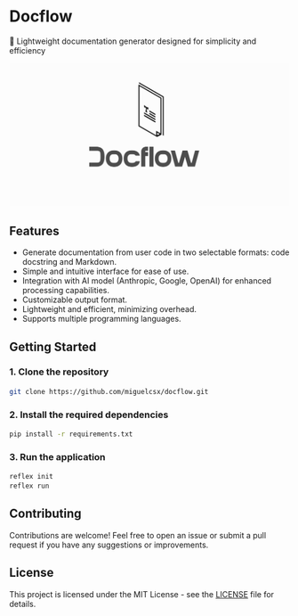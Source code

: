 # Docflow
:pencil: Lightweight documentation generator designed for simplicity and efficiency

![DocFlow](assets/banner.png)

## Features

- Generate documentation from user code in two selectable formats: code docstring and Markdown.
- Simple and intuitive interface for ease of use.
- Integration with AI model (Anthropic, Google, OpenAI) for enhanced processing capabilities.
- Customizable output format.
- Lightweight and efficient, minimizing overhead.
- Supports multiple programming languages.


## Getting Started

### 1. Clone the repository

```bash
git clone https://github.com/miguelcsx/docflow.git
```
### 2. Install the required dependencies

```bash
pip install -r requirements.txt
```

### 3. Run the application

```bash
reflex init
reflex run
```

## Contributing

Contributions are welcome! Feel free to open an issue or submit a pull request if you have any suggestions or improvements.

## License

This project is licensed under the MIT License - see the [LICENSE](LICENSE) file for details.
